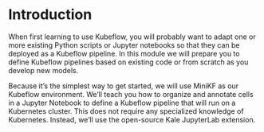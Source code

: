 # Introduction

When first learning to use Kubeflow, you will probably want to adapt one or
more existing Python scripts or Jupyter notebooks so that they can be deployed
as a Kubeflow pipeline. In this module we will prepare you to define Kubeflow
pipelines based on existing code or from scratch as you develop new models.

Because it’s the simplest way to get started, we will use MiniKF as our
Kubeflow environment. We’ll teach you how to organize and annotate cells in a
Jupyter Notebook to define a Kubeflow pipeline that will run on a Kubernetes
cluster. This does not require any specialized knowledge of Kubernetes.
Instead, we’ll use the open-source Kale JupyterLab extension.